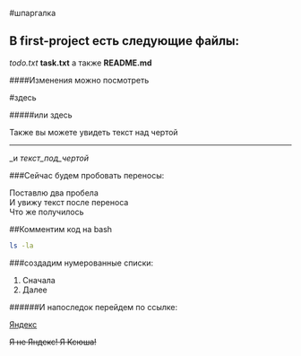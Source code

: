 #шпаргалка


## В first-project есть следующие файлы:


_todo.txt_ **task.txt** а также **__README.md__**


####Изменения можно посмотреть


#здесь


#####или здесь


Также вы можете увидеть текст над чертой 

---

_и _текст_под_чертой_


###Сейчас будем пробовать переносы:


Поставлю два пробела  
И увижу текст после переноса <br>
Что же получилось

##Комментим код на bash


```bash
ls -la
```


###создадим нумерованные списки:


1. Сначала
2. Далее

######И напоследок перейдем по ссылке:


[Яндекс](https://www.yandex.ru "Я Yandex!")

~~Я не Яндекс! Я Ксюша!~~